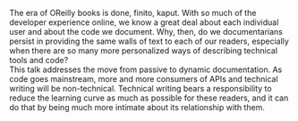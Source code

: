 <p>The era of OReilly books is done, finito, kaput. With so much of the developer experience online, we know a great deal about each individual user and about the code we document. Why, then, do we documentarians persist in providing the same walls of text to each of our readers, especially when there are so many more personalized ways of describing technical tools and code?<br>
This talk addresses the move from passive to dynamic documentation. As code goes mainstream, more and more consumers of APIs and technical writing will be non-technical. Technical writing bears a responsibility to reduce the learning curve as much as possible for these readers, and it can do that by being much more intimate about its relationship with them.</p>